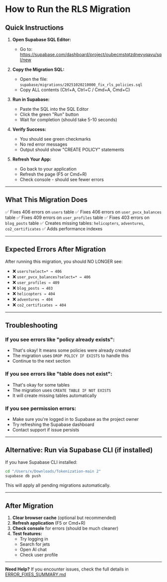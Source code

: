 # How to Run the RLS Migration

## Quick Instructions

1. **Open Supabase SQL Editor:**
   - Go to: https://supabase.com/dashboard/project/oubecmstqtzdnevyqavu/sql/new

2. **Copy the Migration SQL:**
   - Open the file: `supabase/migrations/20251020210000_fix_rls_policies.sql`
   - Copy ALL contents (Ctrl+A, Ctrl+C / Cmd+A, Cmd+C)

3. **Run in Supabase:**
   - Paste the SQL into the SQL Editor
   - Click the green "Run" button
   - Wait for completion (should take 5-10 seconds)

4. **Verify Success:**
   - You should see green checkmarks
   - No red error messages
   - Output should show "CREATE POLICY" statements

5. **Refresh Your App:**
   - Go back to your application
   - Refresh the page (F5 or Cmd+R)
   - Check console - should see fewer errors

---

## What This Migration Does

✅ Fixes 406 errors on `users` table
✅ Fixes 406 errors on `user_pvcx_balances` table
✅ Fixes 409 errors on `user_profiles` table
✅ Fixes 403 errors on `blog_posts` table
✅ Creates missing tables: `helicopters`, `adventures`, `co2_certificates`
✅ Adds performance indexes

---

## Expected Errors After Migration

After running this migration, you should NO LONGER see:
- ❌ `users?select=* → 406`
- ❌ `user_pvcx_balances?select=* → 406`
- ❌ `user_profiles → 409`
- ❌ `blog_posts → 403`
- ❌ `helicopters → 404`
- ❌ `adventures → 404`
- ❌ `co2_certificates → 404`

---

## Troubleshooting

### If you see errors like "policy already exists":
- That's okay! It means some policies were already created
- The migration uses `DROP POLICY IF EXISTS` to handle this
- Continue to the next section

### If you see errors like "table does not exist":
- That's okay for some tables
- The migration uses `CREATE TABLE IF NOT EXISTS`
- It will create missing tables automatically

### If you see permission errors:
- Make sure you're logged in to Supabase as the project owner
- Try refreshing the Supabase dashboard
- Contact support if issue persists

---

## Alternative: Run via Supabase CLI (if installed)

If you have Supabase CLI installed:

```bash
cd "/Users/x/Downloads/Tokenization-main 2"
supabase db push
```

This will apply all pending migrations automatically.

---

## After Migration

1. **Clear browser cache** (optional but recommended)
2. **Refresh application** (F5 or Cmd+R)
3. **Check console** for errors (should be much cleaner)
4. **Test features:**
   - Try logging in
   - Search for jets
   - Open AI chat
   - Check user profile

---

**Need Help?**
If you encounter issues, check the full details in [ERROR_FIXES_SUMMARY.md](ERROR_FIXES_SUMMARY.md:1)
